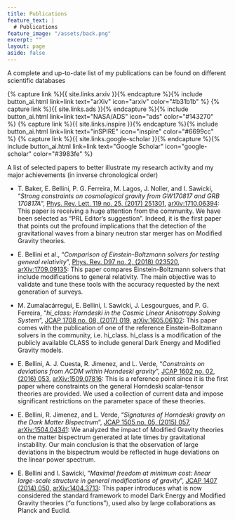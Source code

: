 ```yaml
---
title: Publications
feature_text: |
  # Publications
feature_image: "/assets/back.png"
excerpt: ""
layout: page
aside: false
---
```


A complete and up-to-date list of my publications can be found on different scientific databases

{% capture link %}{{ site.links.arxiv }}{% endcapture %}{% include button_ai.html link=link text="arXiv" icon="arxiv" color="#b31b1b" %}&nbsp;{% capture link %}{{ site.links.ads }}{% endcapture %}{% include button_ai.html link=link text="NASA/ADS" icon="ads" color="#143270" %}&nbsp;{% capture link %}{{ site.links.inspire }}{% endcapture %}{% include button_ai.html link=link text="inSPIRE" icon="inspire" color="#6699cc" %}&nbsp;{% capture link %}{{ site.links.google-scholar }}{% endcapture %}{% include button_ai.html link=link text="Google Scholar" icon="google-scholar" color="#3983fe" %}


A list of selected papers to better illustrate my research activity and my major achievements (in inverse chronological order)

* T. Baker, E. Bellini, P. G. Ferreira, M. Lagos, J. Noller, and I. Sawicki, “*Strong constraints on cosmological gravity from GW170817 and GRB 170817A*”, [Phys. Rev. Lett. 119 no. 25, (2017) 251301](https://journals.aps.org/prl/abstract/10.1103/PhysRevLett.119.251301), [arXiv:1710.06394](https://arxiv.org/abs/1710.06394): This paper is receiving a huge attention from the community. We have been selected as “PRL Editor’s suggestion”. Indeed, it is the first paper that points out the profound implications that the detection of the gravitational waves from a binary neutron star merger has on Modified Gravity theories.

* E. Bellini et al., “*Comparison of Einstein-Boltzmann solvers for testing general relativity*”, [Phys. Rev. D97 no. 2, (2018) 023520](https://journals.aps.org/prd/abstract/10.1103/PhysRevD.97.023520), [arXiv:1709.09135](https://arxiv.org/abs/1709.09135): This paper compares Einstein-Boltzmann solvers that include modifications to general relativity. The main objective was to validate and tune these tools with the accuracy requested by the next generation of surveys.

* M. Zumalacárregui, E. Bellini, I. Sawicki, J. Lesgourgues, and P. G. Ferreira, “*hi_class: Horndeski in the Cosmic Linear Anisotropy Solving System*”, [JCAP 1708 no. 08, (2017) 019](https://iopscience.iop.org/article/10.1088/1475-7516/2017/08/019), [arXiv:1605.06102](https://arxiv.org/abs/1605.06102): This paper comes with the publication of one of the reference Einstein-Boltzmann solvers in the community, i.e. hi_class. hi_class is a modification of the publicly available CLASS to include general Dark Energy and Modified Gravity models.

* E. Bellini, A. J. Cuesta, R. Jimenez, and L. Verde, “*Constraints on deviations from ΛCDM within Horndeski gravity*”, [JCAP 1602 no. 02, (2016) 053](https://iopscience.iop.org/article/10.1088/1475-7516/2016/02/053), [arXiv:1509.07816](https://arxiv.org/abs/1509.07816): This is a reference point since it is the first paper where constraints on the general Horndeski scalar-tensor theories are provided. We used a collection of current data and impose significant restrictions on the parameter space of these theories.

* E. Bellini, R. Jimenez, and L. Verde, “*Signatures of Horndeski gravity on the Dark Matter Bispectrum*”, [JCAP 1505 no. 05, (2015) 057](https://iopscience.iop.org/article/10.1088/1475-7516/2015/05/057), [arXiv:1504.04341](https://arxiv.org/abs/1504.04341): We analyzed the impact of Modified Gravity theories on the matter bispectrum generated at late times by gravitational instability. Our main conclusion is that the observation of large deviations in the bispectrum would be reflected in huge deviations on the linear power spectrum.

* E. Bellini and I. Sawicki, “*Maximal freedom at minimum cost: linear large-scale structure in general modifications of gravity*”, [JCAP 1407 (2014) 050](https://iopscience.iop.org/article/10.1088/1475-7516/2014/07/050), [arXiv:1404.3713](https://arxiv.org/abs/1404.3713): This paper introduces what is now considered the standard framework to model Dark Energy and Modified Gravity theories (“α functions”), used also by large collaborations as Planck and Euclid.
